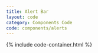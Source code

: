 ```yaml
---
title: Alert Bar
layout: code
category: Components Code
code: components/alerts
---
```


{% include code-container.html %}
